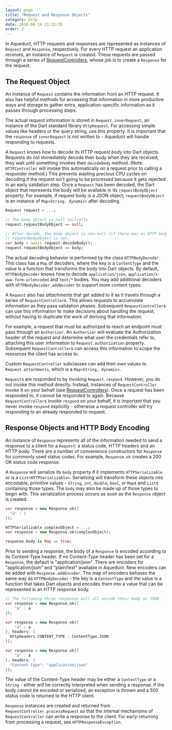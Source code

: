 ```yaml
---
layout: page
title: "Request and Response Objects"
category: http
date: 2016-06-19 21:22:35
order: 2
---
```


In Aqueduct, HTTP requests and responses are represented as instances of `Request` and `Response`, respectively. For every HTTP request an application receives, an instance of `Request` is created. These requests are passed through a series of [RequestControllers](request_controller.html), whose job is to create a `Response` for the request.

## The Request Object

An instance of `Request` contains the information from an HTTP request. It also has helpful methods for accessing that information in more productive ways and storage to gather extra, application-specific information as it passes through processing steps.

The actual request information is stored in `Request.innerRequest`, an instance of the Dart standard library `HttpRequest`. For accessing simple values like headers or the query string, use this property. It is important that the `response` of `innerRequest` is not written to - Aqueduct will handle responding to requests.

A `Request` knows how to decode its HTTP request body into Dart objects. Requests do not immediately decode their body when they are received, they wait until something invokes their `decodeBody` method. (Note: `HTTPController` will invoke this automatically on a request prior to calling a responder method.) This prevents wasting precious CPU cycles on decoding if the request isn't going to be processed because it gets rejected in an early validation step. Once a `Request` has been decoded, the Dart object that represents the body will be available in its `requestBodyObject` property. For example, if request body is a JSON object, `requestBodyObject` is an instance of `Map<String, dynamic>` after decoding.

```dart
Request request = ...;

// The body object is null initially
request.requestBodyObject == null;

// After decode, the body object is non-null (if there was an HTTP body), and
// requestBodyObject is set.
var body = await request.decodeBody();
request.requestBodyObject == body;
```

The actual decoding behavior is performed by the class `HTTPBodyDecoder`. This class has a `Map` of decoders, where the key is a `ContentType` and the value is a function that transforms the body into Dart objects. By default, `HTTPBodyDecoder` knows how to decode `application/json`, `application/x-www-form-urlencoded` and `text/*` bodies. You may add additional decoders with `HTTPBodyDecoder.addDecoder` to support more content types.

A `Request` also has *attachments* that get added to it as it travels through a series of `RequestController`s. This allows requests to accumulate information as they pass validation phases. Subsequent `RequestController`s can use this information to make decisions about handling the request, without having to duplicate the work of deriving that information.

For example, a request that must be authorized to reach an endpoint must pass through an `Authorizer`. An `Authorizer` will evaluate the Authorization header of the request and determine what user the credentials refer to, attaching this user information to `Request.authorization` property. Subsequent `RequestController`s can access this information to scope the resources the client has access to.

Custom `RequestController` subclasses can add their own values to `Request.attachments`, which is a `Map<String, dynamic>`.

`Request`s are responded to by invoking `Request.respond`. However, you do not invoke this method directly. Instead, instances of `RequestController` invoke it on your behalf (see [RequestControllers](request_controller.html)). Once a request has been responded to, it *cannot* be responded to again. Because `RequestController`s invoke `respond` on your behalf, it is important that you never invoke `respond` explicitly - otherwise a request controller will try responding to an already responded to request.

## Response Objects and HTTP Body Encoding

An instance of `Response` represents all of the information needed to send a response to a client for a `Request`: a status code, HTTP headers and an HTTP body. There are a number of convenience constructors for `Response` for commonly used status codes. For example, `Response.ok` creates a 200 OK status code response.

A `Response` will serialize its `body` property if it implements `HTTPSerializable` or is a `List<HTTPSerializable>`. Serializing will transform these objects into encodable, primitive values - `String`, `int`, `double`, `bool`, or `Map`s and `List`s containing those types. The `body` may also be made up of those types to begin with. This serialization process occurs as soon as the `Response` object is created.

```dart
var response = new Response.ok({
  "a" : 1
});

HTTPSerializable complexObject = ...;
var response = new Response.ok(complexObject);

response.body is Map == true;
```

Prior to sending a response, the body of a `Response` is encoded according to its Content-Type header. If no Content-Type header has been set for a `Response`, the default is "application/json". There are encoders for "application/json" and "plain/text" available in Aqueduct. New encoders can be added with `Response.addEncoder`. The map of encoders behaves the same way as `HTTPBodyDecoder` - the key is a `ContentType` and the value is a function that takes Dart objects and encodes them into a value that can be represented in an HTTP response body.

```dart
// The following three responses will all encode their body as JSON.
var response = new Response.ok({
    "a" : a
});

var response = new Response.ok({
    "a" : a
}, headers: {
  HttpHeaders.CONTENT_TYPE : ContentType.JSON
});

var response = new Response.ok({
    "a" : a
}, headers: {
  "Content-Type": "application/json"
});
```

The value of the Content-Type header may be either a `ContentType` or a `String` - either will be correctly interpreted when sending a response. If the body cannot be encoded or serialized, an exception is thrown and a 500 status code is returned to the HTTP client.

`Response` instances are created and returned from `RequestController.processRequest` so that the internal mechanisms of `RequestController` can write a response to the client. For early-returning from processing a request, see `HTTPResponseException`.
